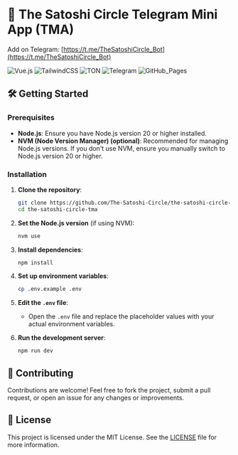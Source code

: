 # 🚀 The Satoshi Circle Telegram Mini App (TMA)

Add on Telegram: [https://t.me/TheSatoshiCircle_Bot](https://t.me/TheSatoshiCircle_Bot)

![Vue.js](https://img.shields.io/badge/Vue.js-35495E?style=for-the-badge&logo=vue.js&logoColor=4FC08D)
![TailwindCSS](https://img.shields.io/badge/Tailwind_CSS-38B2AC?style=for-the-badge&logo=tailwind-css&logoColor=white)
![TON](https://img.shields.io/badge/TON-0078FF?style=for-the-badge&logo=ton&logoColor=white)
![Telegram](https://img.shields.io/badge/Telegram_Mini_App-0088cc?style=for-the-badge&logo=telegram&logoColor=white)
![GitHub_Pages](https://img.shields.io/badge/GitHub_Pages-222222?style=for-the-badge&logo=github&logoColor=white)

## 🛠️ Getting Started

### Prerequisites

- **Node.js**: Ensure you have Node.js version 20 or higher installed. 
- **NVM (Node Version Manager) (optional)**: Recommended for managing Node.js versions. If you don't use NVM, ensure you manually switch to Node.js version 20 or higher.

### Installation

1. **Clone the repository**:
    ```bash
    git clone https://github.com/The-Satoshi-Circle/the-satoshi-circle-tma
    cd the-satoshi-circle-tma
    ```

2. **Set the Node.js version** (if using NVM):
    ```bash
    nvm use
    ```

3. **Install dependencies**:
    ```bash
    npm install
    ```

4. **Set up environment variables**:
    ```bash
    cp .env.example .env
    ```

5. **Edit the `.env` file**:
    - Open the `.env` file and replace the placeholder values with your actual environment variables.

6. **Run the development server**:
    ```bash
    npm run dev
    ```

## 🤝 Contributing

Contributions are welcome! Feel free to fork the project, submit a pull request, or open an issue for any changes or improvements.

## 📄 License

This project is licensed under the MIT License. See the [LICENSE](LICENSE) file for more information.
